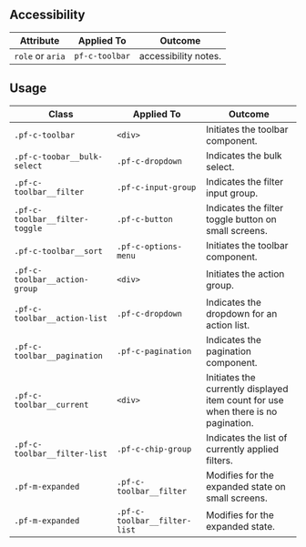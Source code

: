 ## Accessibility

| Attribute | Applied To | Outcome |
| -- | -- | -- |
| `role` or `aria` | `pf-c-toolbar` |  accessibility notes. |


## Usage

| Class | Applied To | Outcome |
| -- | -- | -- |
| `.pf-c-toolbar` | `<div>` |  Initiates the toolbar component. |
| `.pf-c-toobar__bulk-select` | `.pf-c-dropdown` |  Indicates the bulk select. |
| `.pf-c-toolbar__filter` | `.pf-c-input-group` |  Indicates the filter input group. |
| `.pf-c-toolbar__filter-toggle` | `.pf-c-button` |  Indicates the filter toggle button on small screens. |
| `.pf-c-toolbar__sort` | `.pf-c-options-menu` |  Initiates the toolbar component. |
| `.pf-c-toolbar__action-group` | `<div>` |  Initiates the action group. |
| `.pf-c-toolbar__action-list` | `.pf-c-dropdown` |  Indicates the dropdown for an action list. |
| `.pf-c-toolbar__pagination` | `.pf-c-pagination` |  Indicates the pagination component. |
| `.pf-c-toolbar__current` | `<div>` |  Initiates the currently displayed item count for use when there is no pagination. |
| `.pf-c-toolbar__filter-list` | `.pf-c-chip-group` | Indicates the list of currently applied filters. |
| `.pf-m-expanded` | `.pf-c-toolbar__filter` | Modifies for the expanded state on small screens.
| `.pf-m-expanded` | `.pf-c-toolbar__filter-list` | Modifies for the expanded state.